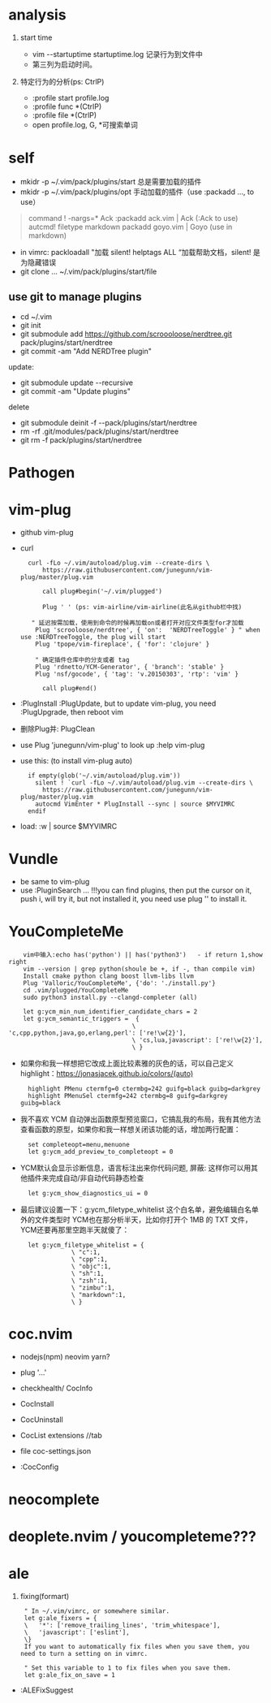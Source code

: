 
# analysis

1. start time
    - vim --startuptime startuptime.log 记录行为到文件中
    - 第三列为启动时间。

2. 特定行为的分析(ps: CtrlP)
    - :profile start profile.log
    - :profile func *(CtrlP)
    - :profile file *(CtrlP)
    - open profile.log, G, *可搜索单词

# self

- mkidr -p ~/.vim/pack/plugins/start 总是需要加载的插件
- mkidr -p ~/.vim/pack/plugins/opt 手动加载的插件（use :packadd ..., to use）
> command ! -nargs=* Ack :packadd ack.vim | Ack <f-args> (:Ack to use)
> autcmd! filetype markdown packadd goyo.vim | Goyo (use in markdown)

- in vimrc: packloadall "加载   silent! helptags ALL “加载帮助文档，silent! 是为隐藏错误
- git clone ... ~/.vim/pack/plugins/start/file

## use git to manage plugins

- cd ~/.vim
- git init
- git submodule add https://github.com/scroooloose/nerdtree.git
pack/plugins/start/nerdtree
- git commit -am "Add NERDTree plugin"

update:
- git submodule update --recursive
- git commit -am "Update plugins"

delete
- git submodule deinit -f --pack/plugins/start/nerdtree
- rm -rf .git/modules/pack/plugins/start/nerdtree
- git rm -f pack/plugins/start/nerdtree

# Pathogen

# vim-plug

- github  vim-plug
- curl

        curl -fLo ~/.vim/autoload/plug.vim --create-dirs \
            https://raw.githubusercontent.com/junegunn/vim-plug/master/plug.vim 

        	call plug#begin('~/.vim/plugged')
        
        	Plug ' ' (ps: vim-airline/vim-airline(此名从github栏中找)
        
         " 延迟按需加载，使用到命令的时候再加载on或者打开对应文件类型for才加载
          Plug 'scrooloose/nerdtree', { 'on':  'NERDTreeToggle' } " when use :NERDTreeToggle, the plug will start 
          Plug 'tpope/vim-fireplace', { 'for': 'clojure' }
        
          " 确定插件仓库中的分支或者 tag
          Plug 'rdnetto/YCM-Generator', { 'branch': 'stable' }
          Plug 'nsf/gocode', { 'tag': 'v.20150303', 'rtp': 'vim' }
        
        	call plug#end()

- :PlugInstall :PlugUpdate, but to update vim-plug, you need :PlugUpgrade, then reboot vim
- 删除Plug并: PlugClean 
- use Plug 'junegunn/vim-plug' to look up :help vim-plug
- use this: (to install vim-plug auto)

        if empty(glob('~/.vim/autoload/plug.vim'))
          silent ! `curl -fLo ~/.vim/autoload/plug.vim --create-dirs \
            https://raw.githubusercontent.com/junegunn/vim-plug/master/plug.vim 
          autocmd VimEnter * PlugInstall --sync | source $MYVIMRC
        endif

- load: :w | source $MYVIMRC

# Vundle

- be same to vim-plug
- use :PluginSearch ... !!!you can find plugins, then put the cursor on it, push i, will try it, but not installed it, you need use plug '' to install it.


# YouCompleteMe

        vim中输入:echo has('python') || has('python3')   - if return 1,show right
        vim --version | grep python(shoule be +, if -, than compile vim) 
        Install cmake python clang boost llvm-libs llvm
        Plug 'Valloric/YouCompleteMe', {'do': './install.py'}
        cd .vim/plugged/YouCompleteMe
        sudo python3 install.py --clangd-completer (all)

        let g:ycm_min_num_identifier_candidate_chars = 2
        let g:ycm_semantic_triggers =  {
			                          \ 'c,cpp,python,java,go,erlang,perl': ['re!\w{2}'],
			                          \ 'cs,lua,javascript': ['re!\w{2}'],
			                          \ }
- 如果你和我一样想把它改成上面比较素雅的灰色的话，可以自己定义 highlight：https://jonasjacek.github.io/colors/(auto)

        highlight PMenu ctermfg=0 ctermbg=242 guifg=black guibg=darkgrey
        highlight PMenuSel ctermfg=242 ctermbg=8 guifg=darkgrey guibg=black

- 我不喜欢 YCM 自动弹出函数原型预览窗口，它搞乱我的布局，我有其他方法查看函数的原型，如果你和我一样想关闭该功能的话，增加两行配置：

        set completeopt=menu,menuone
        let g:ycm_add_preview_to_completeopt = 0

- YCM默认会显示诊断信息，语言标注出来你代码问题, 屏蔽: 这样你可以用其他插件来完成自动/非自动代码静态检查

        let g:ycm_show_diagnostics_ui = 0

- 最后建议设置一下：g:ycm_filetype_whitelist 这个白名单，避免编辑白名单外的文件类型时 YCM也在那分析半天，比如你打开个 1MB 的 TXT 文件，YCM还要再那里空跑半天就傻了：

        let g:ycm_filetype_whitelist = { 
        			\ "c":1,
        			\ "cpp":1, 
        			\ "objc":1,
        			\ "sh":1,
        			\ "zsh":1,
        			\ "zimbu":1,
        			\ "markdown":1,
        			\ }

# coc.nvim

- nodejs(npm) neovim yarn?
- plug '...'
- checkhealth/ CocInfo

- CocInstall
- CocUninstall
- CocList extensions  //tab
- file coc-settings.json
- :CocConfig



# neocomplete
# deoplete.nvim / youcompleteme???

# ale

1. fixing(formart)

        " In ~/.vim/vimrc, or somewhere similar.
        let g:ale_fixers = {
        \   '*': ['remove_trailing_lines', 'trim_whitespace'],
        \   'javascript': ['eslint'],
        \}
        If you want to automatically fix files when you save them, you need to turn a setting on in vimrc.

        " Set this variable to 1 to fix files when you save them.
        let g:ale_fix_on_save = 1
  - :ALEFixSuggest

